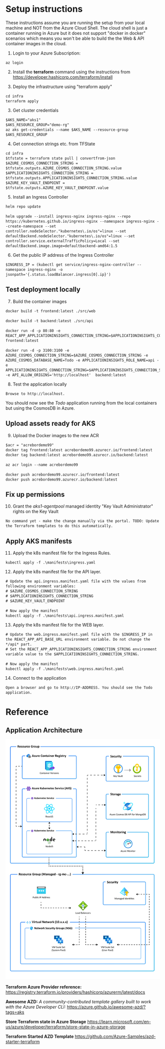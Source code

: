 # Setup instructions
These instructions assume you are running the setup from your local machine and NOT from the Azure Cloud Shell. The cloud shell is just a container running in Azure but it does not support "docker in docker" scenarios which means you won't be able to build the the Web & API container images in the cloud. 

1. Login to your Azure Subscription:
```
az login
```

2. Install the **terraform** command using the instructions from https://developer.hashicorp.com/terraform/install

3. Deploy the infrastructure using "terraform apply"
```
cd infra
terraform apply
```

3. Get cluster credentials
```
$AKS_NAME="aks1"
$AKS_RESOURCE_GROUP="demo-rg"
az aks get-credentials --name $AKS_NAME --resource-group $AKS_RESOURCE_GROUP
```

4. Get connection strings etc. from TFState
```
cd infra
$tfstate = terraform state pull | convertfrom-json
$AZURE_COSMOS_CONNECTION_STRING = $tfstate.outputs.AZURE_COSMOS_CONNECTION_STRING.value
$APPLICATIONINSIGHTS_CONNECTION_STRING = $tfstate.outputs.APPLICATIONINSIGHTS_CONNECTION_STRING.value
$AZURE_KEY_VAULT_ENDPOINT = $tfstate.outputs.AZURE_KEY_VAULT_ENDPOINT.value
```

5. Install an Ingress Controller
```
helm repo update

helm upgrade --install ingress-nginx ingress-nginx --repo https://kubernetes.github.io/ingress-nginx --namespace ingress-nginx --create-namespace --set controller.nodeSelector."kubernetes\.io/os"=linux --set defaultBackend.nodeSelector."kubernetes\.io/os"=linux --set controller.service.externalTrafficPolicy=Local --set defaultBackend.image.image=defaultbackend-amd64:1.5
```

6. Get the public IP address of the Ingress Controller
```
$INGRESS_IP = (kubectl get service/ingress-nginx-controller --namespace ingress-nginx -o jsonpath='{.status.loadBalancer.ingress[0].ip}')
```

## Test deployment locally

7. Build the container images
```
docker build -t frontend:latest ./src/web

docker build -t backend:latest ./src/api

docker run -d -p 80:80 -e REACT_APP_APPLICATIONINSIGHTS_CONNECTION_STRING=$APPLICATIONINSIGHTS_CONNECTION_STRING frontend:latest

docker run -d -p 3100:3100 -e AZURE_COSMOS_CONNECTION_STRING=$AZURE_COSMOS_CONNECTION_STRING -e AZURE_COSMOS_DATABASE_NAME=Todo -e APPLICATIONINSIGHTS_ROLE_NAME=api -e APPLICATIONINSIGHTS_CONNECTION_STRING=$APPLICATIONINSIGHTS_CONNECTION_STRING  -e API_ALLOW_ORIGINS='http://localhost'  backend:latest
```
8. Test the application locally
```
Browse to http://localhost.
```
You should now see the *Todo* application running from the local containers but using the CosmosDB in Azure.

## Upload assets ready for AKS

9. Upload the Docker images to the new ACR
```
$acr = "acrebordemo99"
docker tag frontend:latest acrebordemo99.azurecr.io/frontend:latest
docker tag backend:latest acrebordemo99.azurecr.io/backend:latest

az acr login --name acrebordemo99

docker push acrebordemo99.azurecr.io/frontend:latest
docker push acrebordemo99.azurecr.io/backend:latest
```

## Fix up permissions

10. Grant the *aks1-agentpool* managed identity "Key Vault Administrator" rights on the Key Vault
```
No command yet - make the change manually via the portal. TODO: Update the Terraform templates to do this automatically.
```

## Apply AKS manifests

11. Apply the k8s manifest file for the Ingress Rules. 
```
kubectl apply -f .\manifests\ingress.yaml
```

12. Apply the k8s manifest file for the API layer. 
```
# Update the api.ingress.manifest.yaml file with the values from following environment variables:
# $AZURE_COSMOS_CONNECTION_STRING
# $APPLICATIONINSIGHTS_CONNECTION_STRING
# $AZURE_KEY_VAULT_ENDPOINT

# Now apply the manifest
kubectl apply -f .\manifests\api.ingress.manifest.yaml
```

13. Apply the k8s manifest file for the WEB layer. 
```
# Update the web.ingress.manifest.yaml file with the $INGRESS_IP in the REACT_APP_API_BASE_URL environment variable. Do not change the */api* part.
# Set the REACT_APP_APPLICATIONINSIGHTS_CONNECTION_STRING environment variable value to the $APPLICATIONINSIGHTS_CONNECTION_STRING.

# Now apply the manifest
kubectl apply -f .\manifests\web.ingress.manifest.yaml
```

14. Connect to the application
```
Open a browser and go to http://IP-ADDRESS. You should see the Todo application.
```

# Reference

## Application Architecture

![Application Architecture](https://raw.githubusercontent.com/Azure-Samples/todo-nodejs-mongo-aks/main/assets/resources.png)

**Terraform Azure Provider reference:**
https://registry.terraform.io/providers/hashicorp/azurerm/latest/docs

**Awesome AZD:** *A community-contributed template gallery built to work with the Azure Developer CLI:* 
https://azure.github.io/awesome-azd/?tags=aks

**Store Terraform state in Azure Storage**
https://learn.microsoft.com/en-us/azure/developer/terraform/store-state-in-azure-storage

**Terraform Started AZD Template**
https://github.com/Azure-Samples/azd-starter-terraform

